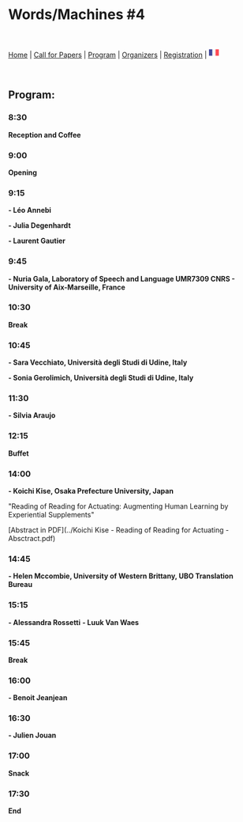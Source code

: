 # Words/Machines #4

<br>

[Home](https://motsmachines.github.io/2022/en) | [Call for Papers](https://motsmachines.github.io/2022/en/cfp) | [Program](https://motsmachines.github.io/2022/en/program) | [Organizers](https://motsmachines.github.io/2022/en/orga) | [Registration](https://motsmachines.github.io/2022/en/registration) | [<img src="FR.png" width="20">](https://motsmachines.github.io/2022/fr/program)

<br>

## Program:

### 8:30

**Reception and Coffee**

### 9:00

**Opening**

### 9:15

**- Léo Annebi**

**- Julia Degenhardt**

**- Laurent Gautier**

### 9:45

**- Nuria Gala, Laboratory of Speech and Language UMR7309 CNRS - University of Aix-Marseille, France**

### 10:30

**Break**

### 10:45

**- Sara Vecchiato, Università degli Studi di Udine, Italy**

**- Sonia Gerolimich, Università degli Studi di Udine, Italy**

### 11:30

**- Silvia Araujo**

### 12:15

**Buffet**

### 14:00

**- Koichi Kise, Osaka Prefecture University, Japan**

"Reading of Reading for Actuating: Augmenting Human Learning by Experiential Supplements"

[Abstract in PDF](../Koichi Kise - Reading of Reading for Actuating - Absctract.pdf)

### 14:45

**- Helen Mccombie, University of Western Brittany, UBO Translation Bureau**

### 15:15

**- Alessandra Rossetti**
**- Luuk Van Waes**

### 15:45

**Break**

### 16:00

**- Benoit Jeanjean**

### 16:30

**- Julien Jouan**

### 17:00

**Snack**

### 17:30

**End**

